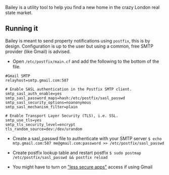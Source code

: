 Bailey is a utility tool to help you find a new home in the crazy London real
state market.

## Running it

Bailey is meant to send property notifications using `postfix`, this is by design. Configuration is up to the user but using a common, free SMTP provider (like Gmail) is advised. 

* Open `/etc/postfix/main.cf` and add the following to the bottom of the file.
```
#Gmail SMTP
relayhost=smtp.gmail.com:587

# Enable SASL authentication in the Postfix SMTP client.
smtp_sasl_auth_enable=yes
smtp_sasl_password_maps=hash:/etc/postfix/sasl_passwd
smtp_sasl_security_options=noanonymous
smtp_sasl_mechanism_filter=plain

# Enable Transport Layer Security (TLS), i.e. SSL.
smtp_use_tls=yes
smtp_tls_security_level=encrypt
tls_random_source=dev:/dev/urandom
```

* Create a sasl_passwd file to authenticate with your SMTP server
`$ echo mtp.gmail.com:587 me@gmail.com:password >> /etc/postfix/sasl_passwd`

* Create postfix lookup table and restart postfix
`$ sudo postmap /etc/postfix/sasl_passwd && postfix reload`

* You might have to turn on ["less secure apps"](https://www.google.com/settings/security/lesssecureapps) access if using Gmail
